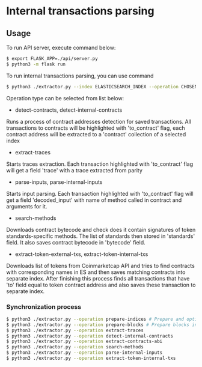 # Internal transactions parsing
## Usage
To run API server, execute command below:
```bash
$ export FLASK_APP=./api/server.py
$ python3 -m flask run
```

To run internal transactions parsing, you can use command 
```bash
$ python3 ./extractor.py --index ELASTICSEARCH_INDEX --operation CHOSEN_OPERATION
```
Operation type can be selected from list below:
- detect-contracts, detect-internal-contracts

Runs a process of contract addresses detection for saved transactions. All transactions to contracts will be highlighted with 'to_contract' flag, each contract address will be extracted to a 'contract' collection of a selected index
- extract-traces

Starts traces extraction. Each transaction highlighted with 'to_contract' flag will get a field 'trace' with a trace extracted from parity
- parse-inputs, parse-internal-inputs

Starts input parsing. Each transaction highlighted with 'to_contract' flag will get a field 'decoded_input' with name of method called in contract and arguments for it.

- search-methods

Downloads contract bytecode and check does it contain signatures of token standards-specific methods. The list of standards then stored in 'standards' field. It also saves contract bytecode in 'bytecode' field. 

- extract-token-external-txs, extract-token-internal-txs

Downloads list of tokens from Coinmarketcap API and tries to find contracts with corresponding names in ES and then saves matching contracts into separate index. After finishing this process finds all transactions that have 'to' field equal to token contract address and also saves these transaction to separate index.

### Synchronization process

```bash
$ python3 ./extractor.py --operation prepare-indices # Prepare and optimize elasticsearch indices, run only once
$ python3 ./extractor.py --operation prepare-blocks # Prepare blocks index in elasticsearch (stub to run without ethdrain)
$ python3 ./extractor.py --operation extract-traces
$ python3 ./extractor.py --operation detect-internal-contracts
$ python3 ./extractor.py --operation extract-contracts-abi
$ python3 ./extractor.py --operation search-methods
$ python3 ./extractor.py --operation parse-internal-inputs
$ python3 ./extractor.py --operation extract-token-internal-txs
```